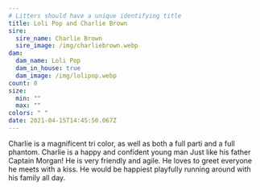 ```yaml
---
# Litters should have a unique identifying title
title: Loli Pop and Charlie Brown
sire:
  sire_name: Charlie Brown
  sire_image: /img/charliebrown.webp
dam:
  dam_name: Loli Pop
  dam_in_house: true
  dam_image: /img/lolipop.webp
count: 0
size:
  min: ""
  max: ""
colors: " "
date: 2021-04-15T14:45:50.067Z
---
```

Charlie is a magnificent tri color, as well as both a full parti and a full phantom. Charlie is a happy and confident young man Just like his father Captain Morgan! He is very friendly and agile. He loves to greet everyone he meets with a kiss. He would be happiest playfully running around with his family all day.